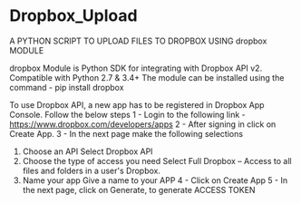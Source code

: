 # Dropbox_Upload
A PYTHON SCRIPT TO UPLOAD FILES TO DROPBOX USING dropbox MODULE

dropbox Module is Python SDK for integrating with Dropbox API v2. Compatible with Python 2.7 & 3.4+
The module can be installed using the command - pip install dropbox

To use Dropbox API, a new app has to be registered in Dropbox App Console. Follow the below steps
1 - Login to the following link - https://www.dropbox.com/developers/apps
2 - After signing in click on Create App.
3 - In the next page make the following selections
  1. Choose an API
      Select Dropbox API
  2. Choose the type of access you need
      Select Full Dropbox – Access to all files and folders in a user's Dropbox.
  3. Name your app
      Give a name to your APP
4 - Click on Create App
5 - In the next page, click on Generate, to generate ACCESS TOKEN
